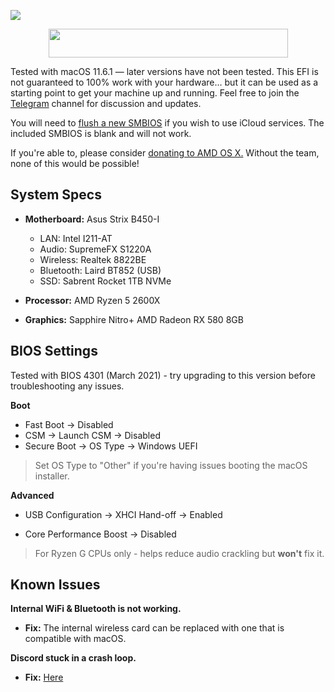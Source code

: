 <p>
	<img src="https://ibin.co/5zbFfCb4uxve.png">
</p>

<p align="center">
	<img src="https://ibin.co/4wROyHBs3PAE.png" width="383" height="46"/>
</p>

Tested with macOS 11.6.1 — later versions have not been tested. This EFI is not guaranteed to 100% work with your hardware... but it can be used as a starting point to get your machine up and running. Feel free to join the [Telegram](https://t.me/macOSstrixB450i) channel for discussion and updates.

You will need to [flush a new SMBIOS](https://dortania.github.io/OpenCore-Install-Guide/AMD/zen.html#platforminfo) if you wish to use iCloud services. The included SMBIOS is blank and will not work.

If you're able to, please consider [donating to AMD OS X.](https://forum.amd-osx.com/index.php?dbtech-donate/drives/amd-os-x.1/donate) Without the team, none of this would be possible!

## System Specs

* **Motherboard:** Asus Strix B450-I
	* LAN: Intel I211-AT
	* Audio: SupremeFX S1220A
	* Wireless: Realtek 8822BE
	* Bluetooth: Laird BT852 (USB)
	* SSD: Sabrent Rocket 1TB NVMe

* **Processor:** AMD Ryzen 5 2600X
* **Graphics:** Sapphire Nitro+ AMD Radeon RX 580 8GB

## BIOS Settings

Tested with BIOS 4301 (March 2021) - try upgrading to this version before troubleshooting any issues.

**Boot**

* Fast Boot → Disabled
* CSM → Launch CSM → Disabled
* Secure Boot → OS Type → Windows UEFI

> Set OS Type to "Other" if you're having issues booting the macOS installer.

**Advanced**

* USB Configuration → XHCI Hand-off → Enabled

* Core Performance Boost → Disabled

> For Ryzen G CPUs only - helps reduce audio crackling but **won't** fix it.

## Known Issues

**Internal WiFi & Bluetooth is not working.**

* **Fix:** The internal wireless card can be replaced with one that is compatible with macOS.

**Discord stuck in a crash loop.**

* **Fix:** [Here](https://www.reddit.com/r/hackintosh/comments/g6bwuu/discord_keeps_crashing_every_time_i_join_a_voice/fv43nwi?utm_source=share&utm_medium=web2x&context=3)
